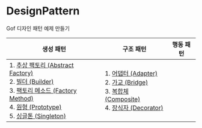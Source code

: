 # DesignPattern
Gof 디자인 패턴 예제 만들기 

|생성 패턴|구조 패턴|행동 패턴|
|------|---|---|
|1. [추상 팩토리 (Abstract Factory)](./Creational/AbstractFactory)<br>2. [빌더 (Builder)](./Creational/Builder)<br>3. [팩토리 메소드 (Factory Method)](./Creational/FactoryMethod)<br>4. [원형 (Prototype)](./Creational/Prototype)<br>5. [싱글톤 (Singleton)](./Creational/Singleton)|1. [어댑터 (Adapter)](./Structural/Adapter)<br>2. [가교 (Bridge)](./Structural/Bridge)<br>3. [복합체 (Composite)](./Structural/Composite)<br>4. [장식자 (Decorator)](./Structural/Decorator)|
